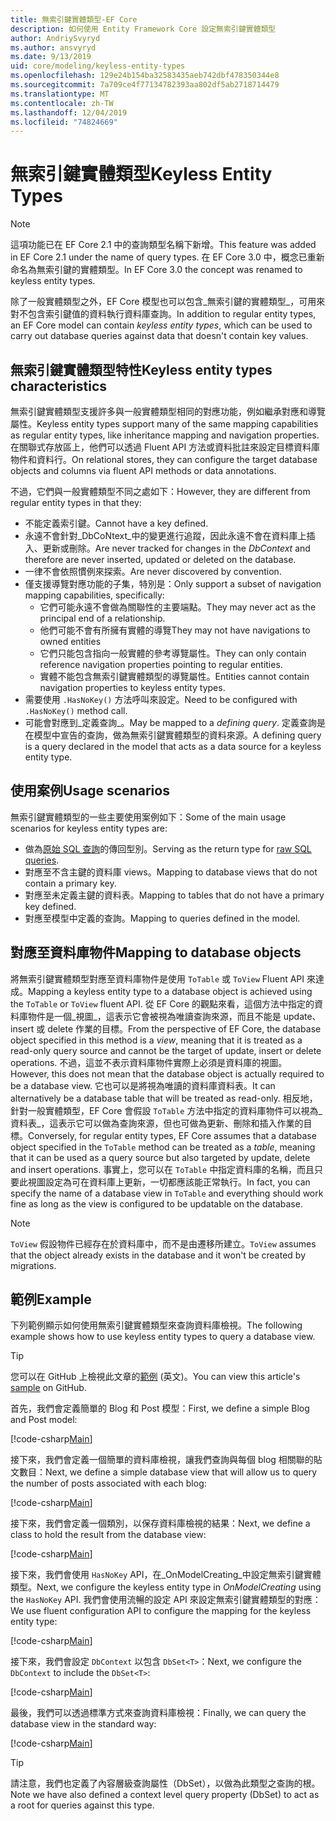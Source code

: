 ```yaml
---
title: 無索引鍵實體類型-EF Core
description: 如何使用 Entity Framework Core 設定無索引鍵實體類型
author: AndriySvyryd
ms.author: ansvyryd
ms.date: 9/13/2019
uid: core/modeling/keyless-entity-types
ms.openlocfilehash: 129e24b154ba32583435aeb742dbf478350344e8
ms.sourcegitcommit: 7a709ce4f77134782393aa802df5ab2718714479
ms.translationtype: MT
ms.contentlocale: zh-TW
ms.lasthandoff: 12/04/2019
ms.locfileid: "74824669"
---
```

# <a name="keyless-entity-types"></a><span data-ttu-id="4c6a3-103">無索引鍵實體類型</span><span class="sxs-lookup"><span data-stu-id="4c6a3-103">Keyless Entity Types</span></span>

> [!NOTE]
> <span data-ttu-id="4c6a3-104">這項功能已在 EF Core 2.1 中的查詢類型名稱下新增。</span><span class="sxs-lookup"><span data-stu-id="4c6a3-104">This feature was added in EF Core 2.1 under the name of query types.</span></span> <span data-ttu-id="4c6a3-105">在 EF Core 3.0 中，概念已重新命名為無索引鍵的實體類型。</span><span class="sxs-lookup"><span data-stu-id="4c6a3-105">In EF Core 3.0 the concept was renamed to keyless entity types.</span></span>

<span data-ttu-id="4c6a3-106">除了一般實體類型之外，EF Core 模型也可以包含_無索引鍵的實體類型_，可用來對不包含索引鍵值的資料執行資料庫查詢。</span><span class="sxs-lookup"><span data-stu-id="4c6a3-106">In addition to regular entity types, an EF Core model can contain _keyless entity types_, which can be used to carry out database queries against data that doesn't contain key values.</span></span>

## <a name="keyless-entity-types-characteristics"></a><span data-ttu-id="4c6a3-107">無索引鍵實體類型特性</span><span class="sxs-lookup"><span data-stu-id="4c6a3-107">Keyless entity types characteristics</span></span>

<span data-ttu-id="4c6a3-108">無索引鍵實體類型支援許多與一般實體類型相同的對應功能，例如繼承對應和導覽屬性。</span><span class="sxs-lookup"><span data-stu-id="4c6a3-108">Keyless entity types support many of the same mapping capabilities as regular entity types, like inheritance mapping and navigation properties.</span></span> <span data-ttu-id="4c6a3-109">在關聯式存放區上，他們可以透過 Fluent API 方法或資料批註來設定目標資料庫物件和資料行。</span><span class="sxs-lookup"><span data-stu-id="4c6a3-109">On relational stores, they can configure the target database objects and columns via fluent API methods or data annotations.</span></span>

<span data-ttu-id="4c6a3-110">不過，它們與一般實體類型不同之處如下：</span><span class="sxs-lookup"><span data-stu-id="4c6a3-110">However, they are different from regular entity types in that they:</span></span>

- <span data-ttu-id="4c6a3-111">不能定義索引鍵。</span><span class="sxs-lookup"><span data-stu-id="4c6a3-111">Cannot have a key defined.</span></span>
- <span data-ttu-id="4c6a3-112">永遠不會針對_DbCoNtext_中的變更進行追蹤，因此永遠不會在資料庫上插入、更新或刪除。</span><span class="sxs-lookup"><span data-stu-id="4c6a3-112">Are never tracked for changes in the _DbContext_ and therefore are never inserted, updated or deleted on the database.</span></span>
- <span data-ttu-id="4c6a3-113">一律不會依照慣例來探索。</span><span class="sxs-lookup"><span data-stu-id="4c6a3-113">Are never discovered by convention.</span></span>
- <span data-ttu-id="4c6a3-114">僅支援導覽對應功能的子集，特別是：</span><span class="sxs-lookup"><span data-stu-id="4c6a3-114">Only support a subset of navigation mapping capabilities, specifically:</span></span>
  - <span data-ttu-id="4c6a3-115">它們可能永遠不會做為關聯性的主要端點。</span><span class="sxs-lookup"><span data-stu-id="4c6a3-115">They may never act as the principal end of a relationship.</span></span>
  - <span data-ttu-id="4c6a3-116">他們可能不會有所擁有實體的導覽</span><span class="sxs-lookup"><span data-stu-id="4c6a3-116">They may not have navigations to owned entities</span></span>
  - <span data-ttu-id="4c6a3-117">它們只能包含指向一般實體的參考導覽屬性。</span><span class="sxs-lookup"><span data-stu-id="4c6a3-117">They can only contain reference navigation properties pointing to regular entities.</span></span>
  - <span data-ttu-id="4c6a3-118">實體不能包含無索引鍵實體類型的導覽屬性。</span><span class="sxs-lookup"><span data-stu-id="4c6a3-118">Entities cannot contain navigation properties to keyless entity types.</span></span>
- <span data-ttu-id="4c6a3-119">需要使用 `.HasNoKey()` 方法呼叫來設定。</span><span class="sxs-lookup"><span data-stu-id="4c6a3-119">Need to be configured with `.HasNoKey()` method call.</span></span>
- <span data-ttu-id="4c6a3-120">可能會對應到_定義查詢_。</span><span class="sxs-lookup"><span data-stu-id="4c6a3-120">May be mapped to a _defining query_.</span></span> <span data-ttu-id="4c6a3-121">定義查詢是在模型中宣告的查詢，做為無索引鍵實體類型的資料來源。</span><span class="sxs-lookup"><span data-stu-id="4c6a3-121">A defining query is a query declared in the model that acts as a data source for a keyless entity type.</span></span>

## <a name="usage-scenarios"></a><span data-ttu-id="4c6a3-122">使用案例</span><span class="sxs-lookup"><span data-stu-id="4c6a3-122">Usage scenarios</span></span>

<span data-ttu-id="4c6a3-123">無索引鍵實體類型的一些主要使用案例如下：</span><span class="sxs-lookup"><span data-stu-id="4c6a3-123">Some of the main usage scenarios for keyless entity types are:</span></span>

- <span data-ttu-id="4c6a3-124">做為[原始 SQL 查詢](xref:core/querying/raw-sql)的傳回型別。</span><span class="sxs-lookup"><span data-stu-id="4c6a3-124">Serving as the return type for [raw SQL queries](xref:core/querying/raw-sql).</span></span>
- <span data-ttu-id="4c6a3-125">對應至不含主鍵的資料庫 views。</span><span class="sxs-lookup"><span data-stu-id="4c6a3-125">Mapping to database views that do not contain a primary key.</span></span>
- <span data-ttu-id="4c6a3-126">對應至未定義主鍵的資料表。</span><span class="sxs-lookup"><span data-stu-id="4c6a3-126">Mapping to tables that do not have a primary key defined.</span></span>
- <span data-ttu-id="4c6a3-127">對應至模型中定義的查詢。</span><span class="sxs-lookup"><span data-stu-id="4c6a3-127">Mapping to queries defined in the model.</span></span>

## <a name="mapping-to-database-objects"></a><span data-ttu-id="4c6a3-128">對應至資料庫物件</span><span class="sxs-lookup"><span data-stu-id="4c6a3-128">Mapping to database objects</span></span>

<span data-ttu-id="4c6a3-129">將無索引鍵實體類型對應至資料庫物件是使用 `ToTable` 或 `ToView` Fluent API 來達成。</span><span class="sxs-lookup"><span data-stu-id="4c6a3-129">Mapping a keyless entity type to a database object is achieved using the `ToTable` or `ToView` fluent API.</span></span> <span data-ttu-id="4c6a3-130">從 EF Core 的觀點來看，這個方法中指定的資料庫物件是一個_視圖_，這表示它會被視為唯讀查詢來源，而且不能是 update、insert 或 delete 作業的目標。</span><span class="sxs-lookup"><span data-stu-id="4c6a3-130">From the perspective of EF Core, the database object specified in this method is a _view_, meaning that it is treated as a read-only query source and cannot be the target of update, insert or delete operations.</span></span> <span data-ttu-id="4c6a3-131">不過，這並不表示資料庫物件實際上必須是資料庫的視圖。</span><span class="sxs-lookup"><span data-stu-id="4c6a3-131">However, this does not mean that the database object is actually required to be a database view.</span></span> <span data-ttu-id="4c6a3-132">它也可以是將視為唯讀的資料庫資料表。</span><span class="sxs-lookup"><span data-stu-id="4c6a3-132">It can alternatively be a database table that will be treated as read-only.</span></span> <span data-ttu-id="4c6a3-133">相反地，針對一般實體類型，EF Core 會假設 `ToTable` 方法中指定的資料庫物件可以視為_資料表_，這表示它可以做為查詢來源，但也可做為更新、刪除和插入作業的目標。</span><span class="sxs-lookup"><span data-stu-id="4c6a3-133">Conversely, for regular entity types, EF Core assumes that a database object specified in the `ToTable` method can be treated as a _table_, meaning that it can be used as a query source but also targeted by update, delete and insert operations.</span></span> <span data-ttu-id="4c6a3-134">事實上，您可以在 `ToTable` 中指定資料庫的名稱，而且只要此視圖設定為可在資料庫上更新，一切都應該能正常執行。</span><span class="sxs-lookup"><span data-stu-id="4c6a3-134">In fact, you can specify the name of a database view in `ToTable` and everything should work fine as long as the view is configured to be updatable on the database.</span></span>

> [!NOTE]
> <span data-ttu-id="4c6a3-135">`ToView` 假設物件已經存在於資料庫中，而不是由遷移所建立。</span><span class="sxs-lookup"><span data-stu-id="4c6a3-135">`ToView` assumes that the object already exists in the database and it won't be created by migrations.</span></span>

## <a name="example"></a><span data-ttu-id="4c6a3-136">範例</span><span class="sxs-lookup"><span data-stu-id="4c6a3-136">Example</span></span>

<span data-ttu-id="4c6a3-137">下列範例顯示如何使用無索引鍵實體類型來查詢資料庫檢視。</span><span class="sxs-lookup"><span data-stu-id="4c6a3-137">The following example shows how to use keyless entity types to query a database view.</span></span>

> [!TIP]
> <span data-ttu-id="4c6a3-138">您可以在 GitHub 上檢視此文章的[範例](https://github.com/aspnet/EntityFramework.Docs/tree/master/samples/core/KeylessEntityTypes) \(英文\)。</span><span class="sxs-lookup"><span data-stu-id="4c6a3-138">You can view this article's [sample](https://github.com/aspnet/EntityFramework.Docs/tree/master/samples/core/KeylessEntityTypes) on GitHub.</span></span>

<span data-ttu-id="4c6a3-139">首先，我們會定義簡單的 Blog 和 Post 模型：</span><span class="sxs-lookup"><span data-stu-id="4c6a3-139">First, we define a simple Blog and Post model:</span></span>

[!code-csharp[Main](../../../samples/core/KeylessEntityTypes/Program.cs#Entities)]

<span data-ttu-id="4c6a3-140">接下來，我們會定義一個簡單的資料庫檢視，讓我們查詢與每個 blog 相關聯的貼文數目：</span><span class="sxs-lookup"><span data-stu-id="4c6a3-140">Next, we define a simple database view that will allow us to query the number of posts associated with each blog:</span></span>

[!code-csharp[Main](../../../samples/core/KeylessEntityTypes/Program.cs#View)]

<span data-ttu-id="4c6a3-141">接下來，我們會定義一個類別，以保存資料庫檢視的結果：</span><span class="sxs-lookup"><span data-stu-id="4c6a3-141">Next, we define a class to hold the result from the database view:</span></span>

[!code-csharp[Main](../../../samples/core/KeylessEntityTypes/Program.cs#KeylessEntityType)]

<span data-ttu-id="4c6a3-142">接下來，我們會使用 `HasNoKey` API，在_OnModelCreating_中設定無索引鍵實體類型。</span><span class="sxs-lookup"><span data-stu-id="4c6a3-142">Next, we configure the keyless entity type in _OnModelCreating_ using the `HasNoKey` API.</span></span>
<span data-ttu-id="4c6a3-143">我們會使用流暢的設定 API 來設定無索引鍵實體類型的對應：</span><span class="sxs-lookup"><span data-stu-id="4c6a3-143">We use fluent configuration API to configure the mapping for the keyless entity type:</span></span>

[!code-csharp[Main](../../../samples/core/KeylessEntityTypes/Program.cs#Configuration)]

<span data-ttu-id="4c6a3-144">接下來，我們會設定 `DbContext` 以包含 `DbSet<T>`：</span><span class="sxs-lookup"><span data-stu-id="4c6a3-144">Next, we configure the `DbContext` to include the `DbSet<T>`:</span></span>

[!code-csharp[Main](../../../samples/core/KeylessEntityTypes/Program.cs#DbSet)]

<span data-ttu-id="4c6a3-145">最後，我們可以透過標準方式來查詢資料庫檢視：</span><span class="sxs-lookup"><span data-stu-id="4c6a3-145">Finally, we can query the database view in the standard way:</span></span>

[!code-csharp[Main](../../../samples/core/KeylessEntityTypes/Program.cs#Query)]

> [!TIP]
> <span data-ttu-id="4c6a3-146">請注意，我們也定義了內容層級查詢屬性（DbSet），以做為此類型之查詢的根。</span><span class="sxs-lookup"><span data-stu-id="4c6a3-146">Note we have also defined a context level query property (DbSet) to act as a root for queries against this type.</span></span>
